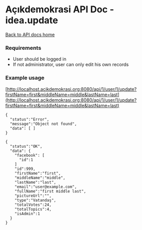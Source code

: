 # Açıkdemokrasi API Doc - idea.update

[Back to API docs home](Home)

### Requirements
- User should be logged in
- If not administrator, user can only edit his own records

### Example usage


[http://localhost.acikdemokrasi.org:8080/api/1/user/1/update?firstName=first&middleName=middle&lastName=last](http://localhost.acikdemokrasi.org:8080/api/1/user/1/update?firstName=first&middleName=middle&lastName=last)

```
{
  "status":"Error",
  "message":"Object not found",
  "data": [ ]
}
```
```
{
  "status":"OK",
  "data": {
    "facebook": [
      "id":1
    ]
    "id":999,
    "firstName":"first",
    "middleName":"middle",
    "lastName":"last",
    "email":"user@example.com",
    "fullName":"first middle last",
    "pictureUrl":"",
    "type":"Vatandaş",
    "totalVotes":24,
    "totalTopics":4,
    "isAdmin":1
  }
}
```